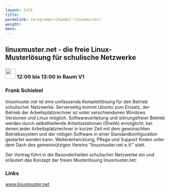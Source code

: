 ```yaml
---
layout: talk
title:
permalink: /programm/schiebel-linuxmuster/
weight: 
menu:
---
```

## linuxmuster.net&nbsp;-&nbsp;die&nbsp;freie&nbsp;Linux-Musterlösung&nbsp;für&nbsp;schulische&nbsp;Netzwerke

### <img height = "32" src="../../images/talk.svg"> 12:00 bis 13:00 in Raum V1

### Frank&nbsp;Schiebel

linuxmuster.net ist eine umfassende Komplettlösung für den Betrieb schulischer Netzwerke.
Serverseitig kommt Ubuntu zum Einsatz, der Betrieb der Arbeitsplatzrechner ist unter verschiendenen Windows Versionen und Linux möglich.
Softwareverteilung und störungsfreier Betrieb werden durch selbstheilende Arbeitsstationen (SheilA) ermöglicht, bei denen jeder Arbeitsplatzrechner in kurzer Zeit mit dem gewünschten Betriebssystem und der nötigen Software in einer Standardkonfiguration gestartet werden kann.
Weiterentwicklung, Pflege und Support finden unter dem Dach des gemeinnützigen Vereins “linuxmuster.net e.V.” statt.

Der Vortrag führt in die Besonderheiten schulischer Netzwerke ein und erläutert das Konzept der freien Musterlösung linuxmuster.net.

### Links

<a href="http://www.linuxmuster.net" target="_blank">www.linuxmuster.net</a>
